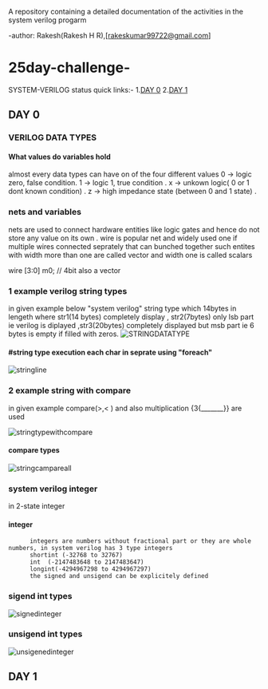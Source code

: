 A repository containing a detailed documentation of the activities in the system verilog progarm 

-author: Rakesh(Rakesh H R),[rakeskumar99722@gmail.com]

# 25day-challenge-
SYSTEM-VERILOG status quick links:-
1.[DAY 0](https://github.com/rockymoo/25day-challenge-#day-0)
2.[DAY 1](https://github.com/rockymoo/25day-challenge-/blob/main/README.md#day-1)


## DAY 0
 ### VERILOG DATA TYPES 
#### What values do variables hold 
almost every data types can have on of the four different values 
0 -> logic zero, false condition.
1 -> logic 1, true condition .
x -> unkown logic( 0 or 1 dont known condition) .
z -> high impedance state (between 0 and 1 state) .



### nets and variables
nets are used to connect hardware entities like logic gates and hence do not store any value on its own .
wire is popular net and widely used one 
if multiple wires connected seprately that can bunched together 
such entites with width more than one are called vector and width one is called scalars 



wire [3:0] m0; // 4bit also a vector 




### 1 example  verilog string types
in given example below "system verilog" string type which 14bytes in lengeth where str1(14 bytes) completely display , str2(7bytes) only lsb part ie verilog is diplayed ,str3(20bytes)
completely displayed but msb part ie 6 bytes is empty if filled with zeros.
![STRINGDATATYPE](https://github.com/rockymoo/25day-challenge-/assets/126293037/1b321428-9ebb-4d1d-af8c-9f3d7b397909)

#### #string type execution each char in seprate using "foreach" 

![stringline](https://github.com/rockymoo/25day-challenge-/assets/126293037/b0f22fc8-1f36-403c-920d-25117a189fdf)

### 2 example string with compare 

in given example compare(>,< ) and also multiplication {3{_______}} are used 

![stringtypewithcompare](https://github.com/rockymoo/25day-challenge-/assets/126293037/cdf0d0b5-082b-4a15-86e6-b17a1cffdcc3)

#### compare types

![stringcampareall](https://github.com/rockymoo/25day-challenge-/assets/126293037/fffebd44-e7ef-4cc2-875e-2a66fa227750)

### system verilog integer 
in 2-state integer 
#### integer
          integers are numbers without fractional part or they are whole numbers, in system verilog has 3 type integers 
          shortint (-32768 to 32767)
          int  (-2147483648 to 2147483647)
          longint(-4294967298 to 4294967297)
          the signed and unsigend can be explicitely defined 

### sigend int types
![signedinteger](https://github.com/rockymoo/25day-challenge-/assets/126293037/dc8bf755-a5d9-4542-9cdf-10bf054c1377)

### unsigend int types
![unsigenedinteger](https://github.com/rockymoo/25day-challenge-/assets/126293037/e13bbf42-d589-4f74-99d9-70d3b25bc400)


## DAY 1
